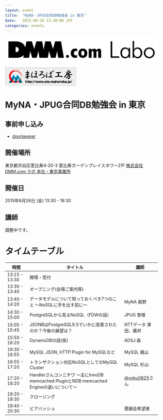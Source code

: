 ```yaml
---
layout: event
title:  "MyNA・JPUG合同DB勉強会 in 東京"
date:   2015-06-26 13:30:00 JST
categories: events
---
```


![DMM.com ラボ](/images/DMM.com-Labo.png)

![まほろば工房](/images/mahoroba_234.png)

# MyNA・JPUG合同DB勉強会 in 東京

## 事前申し込み

* [doorkeeper](https://dbstudychugoku.doorkeeper.jp/events/25804)

## 開催場所

東京都渋谷区恵比寿4-20-3 恵比寿ガーデンプレイスタワー21F [株式会社DMM.com ラボ 本社・東京事業所](http://labo.dmm.com/about/access/)

## 開催日

2015年6月26日 (金) 13:30 - 18:30

## 講師

調整中です。

# タイムテーブル

時間 | タイトル| 講師
------------ | ------------- | -------------
13:15 - 13:30|開場・受付||
13:30 - 13:40|オープニング(会場ご案内等)||
13:40 - 14:20|データモデルについて知っておくべき7つのこと 〜NoSQLに手を出す前に〜|MyNA 奥野|
14:30 - 15:00|PostgreSQLから見るNoSQL（FDWの話）|JPUG 曽根|
15:05 - 15:45|JSONBはPostgreSQL9.5でいかに改善されたのか？今後の展望は？|NTTデータ 澤田、藤井|
15:50 - 16:20|DynamoDBの話(仮)|ADSJ 森|
16:30 - 16:55|MySQL JSON, HTTP Plugin for MySQLなど |MySQL 梶山|
16:55 - 17:20|トランザクション対応NoSQLとしてのMySQL Cluster|MySQL 杉山|
17:20 - 18:20| Handlerさんコンニチワ 〜主にInnoDB memcached PluginとNDB memcached Engineの違いについて〜|[@yoku0825](https://twitter.com/yoku0825)さん|
18:20 - 18:30|クロージング||
18:40 - 20:30|ビアバッシュ|懇親会希望者|
